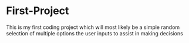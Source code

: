 # First-Project
This is my first coding project which will most likely be a simple random selection of multiple options the user inputs to assist in making decisions 
